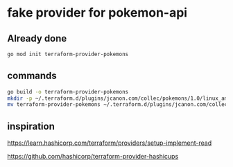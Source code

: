 # fake provider for pokemon-api

## Already done

```bash
go mod init terraform-provider-pokemons
```

## commands

```bash
go build -o terraform-provider-pokemons
mkdir -p ~/.terraform.d/plugins/jcanon.com/collec/pokemons/1.0/linux_amd64/
mv terraform-provider-pokemons ~/.terraform.d/plugins/jcanon.com/collec/pokemons/1.0/linux_amd64/terraform-provider-pokemons
```

## inspiration

https://learn.hashicorp.com/terraform/providers/setup-implement-read

https://github.com/hashicorp/terraform-provider-hashicups

